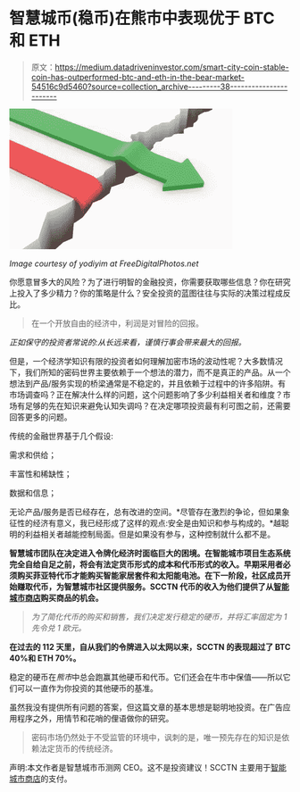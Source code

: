 # 智慧城币(稳币)在熊市中表现优于 BTC 和 ETH

> 原文：<https://medium.datadriveninvestor.com/smart-city-coin-stable-coin-has-outperformed-btc-and-eth-in-the-bear-market-54516c9d5460?source=collection_archive---------38----------------------->

![](img/72b8510c6c982002a3b25f5c167a1863.png)

*Image courtesy of yodiyim at FreeDigitalPhotos.net*

你愿意冒多大的风险？为了进行明智的金融投资，你需要获取哪些信息？你在研究上投入了多少精力？你的策略是什么？安全投资的蓝图往往与实际的决策过程成反比。

> 在一个开放自由的经济中，利润是对冒险的回报。

*正如保守的投资者常说的:从长远来看，谨慎行事会带来最大的回报。*

但是，一个经济学知识有限的投资者如何理解加密市场的波动性呢？大多数情况下，我们所知的密码世界主要依赖于一个想法的潜力，而不是真正的产品。从一个想法到产品/服务实现的桥梁通常是不稳定的，并且依赖于过程中的许多陷阱。有市场调查吗？正在解决什么样的问题，这个问题影响了多少利益相关者和维度？市场有足够的先在知识来避免认知失调吗？在决定哪项投资最有利可图之前，还需要回答更多的问题。

传统的金融世界基于几个假设:

需求和供给；

丰富性和稀缺性；

数据和信息；

无论产品/服务是否已经存在，总有改进的空间。*尽管存在激烈的争论，但如果象征性的经济有意义，我已经形成了这样的观点:安全是由知识和参与构成的。*越聪明的利益相关者越能控制局面。但是如果没有参与，这种控制就什么都不是。

**智慧城市团队在决定进入令牌化经济时面临巨大的困境。在智能城市项目生态系统完全自给自足之前，将会有法定货币形式的成本和代币形式的收入。早期采用者必须购买菲亚特代币才能购买智能家居套件和太阳能电池。在下一阶段，社区成员开始赚取代币，为智慧城市社区提供服务。SCCTN 代币的收入为他们提供了从[智能城市商店](https://www.smartcityshop.net/)购买商品的机会。**

> *为了简化代币的购买和销售，我们决定发行稳定的硬币，并将汇率固定为 1 先令兑 1 欧元。*

**在过去的 112 天里，自从我们的令牌进入以太网以来，SCCTN 的表现超过了 BTC 40%和 ETH 70%。**

稳定的硬币在*熊市*中总会跑赢其他硬币和代币。它们还会在牛市中保值——所以它们可以一直作为你投资的其他硬币的基准。

虽然我没有提供所有问题的答案，但这篇文章的基本思想是聪明地投资。在广告应用程序之外，用情节和花哨的俚语做你的研究。

> 密码市场仍然处于不受监管的环境中，讽刺的是，唯一预先存在的知识是依赖法定货币的传统经济。

声明:本文作者是智慧城市币测网 CEO。这不是投资建议！SCCTN 主要用于[智能城市商店](https://www.smartcityshop.net/)的支付。